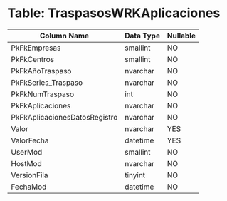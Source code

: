 # Table: TraspasosWRKAplicaciones

| Column Name | Data Type | Nullable |
|-------------|-----------|----------|
| PkFkEmpresas | smallint | NO |
| PkFkCentros | smallint | NO |
| PkFkAñoTraspaso | nvarchar | NO |
| PkFkSeries_Traspaso | nvarchar | NO |
| PkFkNumTraspaso | int | NO |
| PkFkAplicaciones | nvarchar | NO |
| PkFkAplicacionesDatosRegistro | nvarchar | NO |
| Valor | nvarchar | YES |
| ValorFecha | datetime | YES |
| UserMod | smallint | NO |
| HostMod | nvarchar | NO |
| VersionFila | tinyint | NO |
| FechaMod | datetime | NO |
